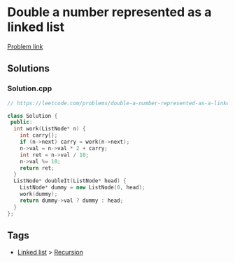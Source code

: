 # Double a number represented as a linked list

[Problem link](https://leetcode.com/problems/double-a-number-represented-as-a-linked-list/)

## Solutions


### Solution.cpp
```cpp
// https://leetcode.com/problems/double-a-number-represented-as-a-linked-list/

class Solution {
 public:
  int work(ListNode* n) {
    int carry{};
    if (n->next) carry = work(n->next);
    n->val = n->val * 2 + carry;
    int ret = n->val / 10;
    n->val %= 10;
    return ret;
  }
  ListNode* doubleIt(ListNode* head) {
    ListNode* dummy = new ListNode(0, head);
    work(dummy);
    return dummy->val ? dummy : head;
  }
};
```
## Tags

* [Linked list](/README.md#Linked_list) > [Recursion](/README.md#Linked_list-Recursion)
